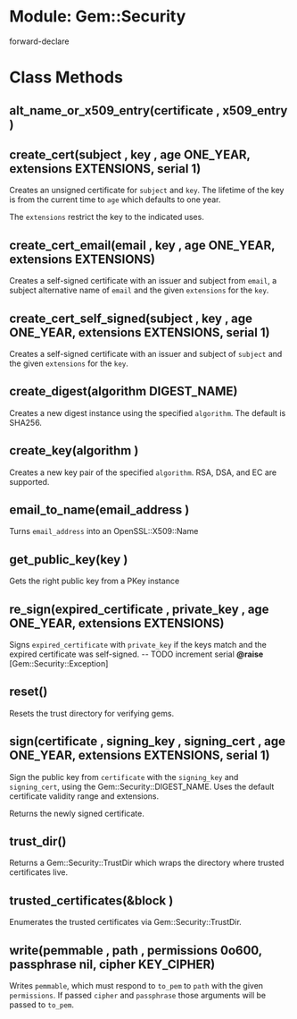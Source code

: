 # Module: Gem::Security
    

forward-declare


# Class Methods
## alt_name_or_x509_entry(certificate , x509_entry ) [](#method-c-alt_name_or_x509_entry)
## create_cert(subject , key , age ONE_YEAR, extensions EXTENSIONS, serial 1) [](#method-c-create_cert)
Creates an unsigned certificate for `subject` and `key`.  The lifetime of the
key is from the current time to `age` which defaults to one year.

The `extensions` restrict the key to the indicated uses.
## create_cert_email(email , key , age ONE_YEAR, extensions EXTENSIONS) [](#method-c-create_cert_email)
Creates a self-signed certificate with an issuer and subject from `email`, a
subject alternative name of `email` and the given `extensions` for the `key`.
## create_cert_self_signed(subject , key , age ONE_YEAR, extensions EXTENSIONS, serial 1) [](#method-c-create_cert_self_signed)
Creates a self-signed certificate with an issuer and subject of `subject` and
the given `extensions` for the `key`.
## create_digest(algorithm DIGEST_NAME) [](#method-c-create_digest)
Creates a new digest instance using the specified `algorithm`. The default is
SHA256.
## create_key(algorithm ) [](#method-c-create_key)
Creates a new key pair of the specified `algorithm`. RSA, DSA, and EC are
supported.
## email_to_name(email_address ) [](#method-c-email_to_name)
Turns `email_address` into an OpenSSL::X509::Name
## get_public_key(key ) [](#method-c-get_public_key)
Gets the right public key from a PKey instance
## re_sign(expired_certificate , private_key , age ONE_YEAR, extensions EXTENSIONS) [](#method-c-re_sign)
Signs `expired_certificate` with `private_key` if the keys match and the
expired certificate was self-signed. -- TODO increment serial
**@raise** [Gem::Security::Exception] 

## reset() [](#method-c-reset)
Resets the trust directory for verifying gems.
## sign(certificate , signing_key , signing_cert , age ONE_YEAR, extensions EXTENSIONS, serial 1) [](#method-c-sign)
Sign the public key from `certificate` with the `signing_key` and
`signing_cert`, using the Gem::Security::DIGEST_NAME.  Uses the default
certificate validity range and extensions.

Returns the newly signed certificate.
## trust_dir() [](#method-c-trust_dir)
Returns a Gem::Security::TrustDir which wraps the directory where trusted
certificates live.
## trusted_certificates(&block ) [](#method-c-trusted_certificates)
Enumerates the trusted certificates via Gem::Security::TrustDir.
## write(pemmable , path , permissions 0o600, passphrase nil, cipher KEY_CIPHER) [](#method-c-write)
Writes `pemmable`, which must respond to `to_pem` to `path` with the given
`permissions`. If passed `cipher` and `passphrase` those arguments will be
passed to `to_pem`.

